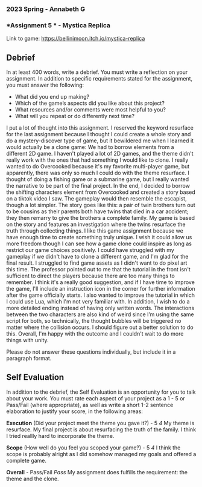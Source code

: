 ### **2023 Spring** - Annabeth G
### *Assignment 5 * - Mystica Replica
Link to game: https://bellinimoon.itch.io/mystica-replica


## **Debrief**
In at least 400 words, write a debrief. You must write a reflection on your assignment. In addition to specific requirements stated for the assignment, you must answer the following:

- What did you end up making?
- Which of the game’s aspects did you like about this project?
- What resources and/or comments were most helpful to you?
- What will you repeat or do differently next time?

I put a lot of thought into this assignment. I reserved the keyword resurface for the last assignment because I thought I could create a whole story and do a mystery-discover type of game, but it bewildered me when I learned it would actually be a clone game: We had to borrow elements from a different 2D game. I haven't played a lot of 2D games, and the theme didn't really work with the ones that had something I would like to clone. I really wanted to do Overcooked because it's my favorite multi-player game, but apparently, there was only so much I could do with the theme resurface. I thought of doing a fishing game or a submarine game, but I really wanted the narrative to be part of the final project. In the end, I decided to borrow the shifting characters element from Overcooked and created a story based on a tiktok video I saw. The gameplay would then resemble the escapist, though a lot simpler. The story goes like this: a pair of twin brothers turn out to be cousins as their parents both have twins that died in a car accident; they then remarry to give the brothers a complete family. My game is based on the story and features an investigation where the twins resurface the truth through collecting things. I like this game assignment because we have enough time to create something truly unique. I wish it could allow us more freedom though I can see how a game clone could inspire as long as restrict our game choices positively. I could have struggled with my gameplay if we didn't have to clone a different game, and I'm glad for the final result. I struggled to find game assets as I didn't want to do pixel art this time. The professor pointed out to me that the tutorial in the front isn't sufficient to direct the players because there are too many things to remember. I think it's a really good suggestion, and if I have time to improve the game, I'll include an instruction icon in the corner for further information after the game officially starts. I also wanted to improve the tutorial in which I could use Lua, which I'm not very familiar with. In addition, I wish to do a more detailed ending instead of having only written words. The interactions between the two characters are also kind of weird since I’m using the same script for both, so technically, the thought bubbles will be triggered no matter where the collision occurs. I should figure out a better solution to do this. Overall, I'm happy with the outcome and I couldn't wait to do more things with unity.




Please do not answer these questions individually, but include it in a paragraph format.

## **Self Evaluation**
In addition to the debrief, the Self Evaluation is an opportunity for you to talk about your work. You must rate each aspect of your project as a 1 - 5 or Pass/Fail (where appropriate), as well as write a short 1-2 sentence elaboration to justify your score, in the following areas:

**Execution** (Did your project meet the theme you gave it?) - 5
*4*
My theme is resurface. My final project is about resurfacing the truth of the family. I think I tried reallly hard to incorporate the theme.

**Scope** (How well do you feel you scoped your game?) - 5
*4*
I think the scope is probably alright as I did somehow managed my goals and offered a complete game.

**Overall** - Pass/Fail
*Pass*
My assignment does fulfills the requirement: the theme and the clone. 
